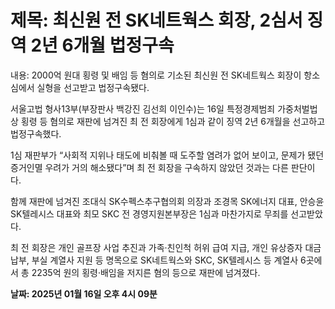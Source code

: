 # **제목: 최신원 전 SK네트웍스 회장, 2심서 징역 2년 6개월 법정구속**

  내용: 2000억 원대 횡령 및 배임 등 혐의로 기소된 최신원 전 SK네트웍스 회장이 항소심에서 실형을 선고받고 법정구속됐다. 

서울고법 형사13부(부장판사 백강진 김선희 이인수)는 16일 특정경제범죄 가중처벌법상 횡령 등 혐의로 재판에 넘겨진 최 전 회장에게 1심과 같이 징역 2년 6개월을 선고하고 법정구속했다. 

1심 재판부가 “사회적 지위나 태도에 비춰볼 때 도주할 염려가 없어 보이고, 문제가 됐던 증거인멸 우려가 거의 해소됐다”며 최 전 회장을 구속하지 않았던 것과는 다른 판단이다. 

함께 재판에 넘겨진 조대식 SK수펙스추구협의회 의장과 조경목 SK에너지 대표, 안승윤 SK텔레시스 대표와 최모 SKC 전 경영지원본부장은 1심과 마찬가지로 무죄를 선고받았다. 

최 전 회장은 개인 골프장 사업 추진과 가족·친인척 허위 급여 지급, 개인 유상증자 대금 납부, 부실 계열사 지원 등 명목으로 SK네트웍스와 SKC, SK텔레시스 등 계열사 6곳에서 총 2235억 원의 횡령·배임을 저지른 혐의 등으로 재판에 넘겨졌다.

  **날짜: 2025년 01월 16일 오후 4시 09분**